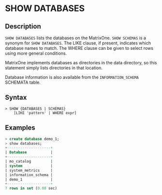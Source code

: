 # **SHOW DATABASES**

## **Description**

`SHOW DATABASES` lists the databases on the MatrixOne. `SHOW SCHEMAS` is a synonym for `SHOW DATABASES`. The LIKE clause, if present, indicates which database names to match. The WHERE clause can be given to select rows using more general conditions.

MatrixOne implements databases as directories in the data directory, so this statement simply lists directories in that location.

Database information is also available from the `INFORMATION_SCHEMA` SCHEMATA table.

## **Syntax**

```
> SHOW {DATABASES | SCHEMAS}
    [LIKE 'pattern' | WHERE expr]
```

## **Examples**

```sql
> create database demo_1;
> show databases;
+--------------------+
| Database           |
+--------------------+
| mo_catalog         |
| system             |
| system_metrics     |
| information_schema |
| demo_1             |
+--------------------+
7 rows in set (0.00 sec)
